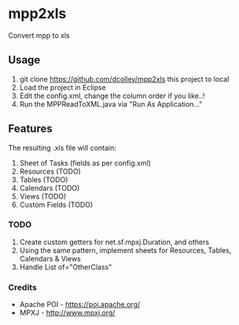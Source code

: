 # mpp2xls
Convert mpp to xls

## Usage

1. git clone https://github.com/dcolley/mpp2xls this project to local
2. Load the project in Eclipse
3. Edit the config.xml, change the column order if you like..!
4. Run the MPPReadToXML.java via "Run As Application..."

## Features

The resulting .xls file will contain:

1. Sheet of Tasks (fields as per config.xml)
2. Resources (TODO)
3. Tables (TODO)
4. Calendars (TODO)
5. Views (TODO)
6. Custom Fields (TODO)

### TODO

1. Create custom getters for net.sf.mpxj.Duration, and others
2. Using the same pattern, implement sheets for Resources, Tables, Calendars & Views
3. Handle List of="OtherClass"

### Credits

- Apache POI - https://poi.apache.org/
- MPXJ - http://www.mpxj.org/
